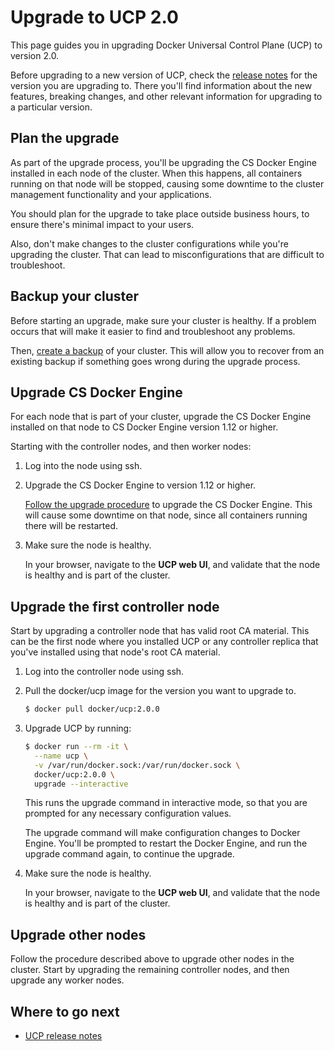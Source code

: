 <!--[metadata]>
+++
title = "Upgrade to UCP 2.0"
description = "Learn how to upgrade Docker Universal Control Plane with minimal impact to your users."
keywords = ["Docker, UCP, upgrade, update"]
[menu.main]
parent="mn_ucp_installation"
identifier="ucp_upgrade_major"
weight=61
+++
<![end-metadata]-->

# Upgrade to UCP 2.0

This page guides you in upgrading Docker Universal Control Plane (UCP) to
version 2.0.

Before upgrading to a new version of UCP, check the
[release notes](../release_notes.md) for the version you are upgrading to.
There you'll find information about the new features, breaking changes, and
other relevant information for upgrading to a particular version.

## Plan the upgrade

As part of the upgrade process, you'll be upgrading the CS Docker Engine
installed in each node of the cluster. When this happens, all containers
running on that node will be stopped, causing some downtime to the cluster
management functionality and your applications.

You should plan for the upgrade to take place outside business hours, to ensure
there's minimal impact to your users.

Also, don't make changes to the cluster configurations while you're upgrading
the cluster. That can lead to misconfigurations that are difficult to
troubleshoot.

## Backup your cluster

Before starting an upgrade, make sure your cluster is healthy. If a problem
occurs that will make it easier to find and troubleshoot any problems.

Then, [create a backup](../high-availability/backups-and-disaster-recovery.md)
of your cluster. This will allow you to recover from an existing backup if
something goes wrong during the upgrade process.

## Upgrade CS Docker Engine

For each node that is part of your cluster, upgrade the CS Docker Engine
installed on that node to CS Docker Engine version 1.12 or higher.

Starting with the controller nodes, and then worker nodes:

1. Log into the node using ssh.
2. Upgrade the CS Docker Engine to version 1.12 or higher.

    [Follow the upgrade procedure](/cs-engine/upgrade.md) to upgrade the
    CS Docker Engine. This will cause some downtime on that node, since all
    containers running there will be restarted.

3. Make sure the node is healthy.

    In your browser, navigate to the **UCP web UI**, and validate that the
    node is healthy and is part of the cluster.

## Upgrade the first controller node

Start by upgrading a controller node that has valid root CA material. This
can be the first node where you installed UCP or any controller replica
that you've installed using that node's root CA material.

1. Log into the controller node using ssh.
2. Pull the docker/ucp image for the version you want to upgrade to.

    ```bash
    $ docker pull docker/ucp:2.0.0
    ```

3. Upgrade UCP by running:

    ```bash
    $ docker run --rm -it \
      --name ucp \
      -v /var/run/docker.sock:/var/run/docker.sock \
      docker/ucp:2.0.0 \
      upgrade --interactive
    ```

    This runs the upgrade command in interactive mode, so that you are prompted
    for any necessary configuration values.

    The upgrade command will make configuration changes to Docker Engine.
    You'll be prompted to restart the Docker Engine, and run the upgrade
    command again, to continue the upgrade.

4. Make sure the node is healthy.

    In your browser, navigate to the **UCP web UI**, and validate that the
    node is healthy and is part of the cluster.

## Upgrade other nodes

Follow the procedure described above to upgrade other nodes in the cluster.
Start by upgrading the remaining controller nodes, and then upgrade any worker
nodes.

## Where to go next

* [UCP release notes](../release_notes.md)
